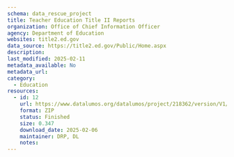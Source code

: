 ```yaml
---
schema: data_rescue_project 
title: Teacher Education Title II Reports
organization: Office of Chief Information Officer
agency: Department of Education
websites: title2.ed.gov
data_source: https://title2.ed.gov/Public/Home.aspx
description: 
last_modified: 2025-02-11
metadata_available: No
metadata_url: 
category:
  - Education 
resources:
  - id: 12
    url: https://www.datalumos.org/datalumos/project/218362/version/V1/view
    format: ZIP
    status: Finished
    size: 0.347
    download_date: 2025-02-06
    maintainer: DRP, DL
    notes: 
---
```

